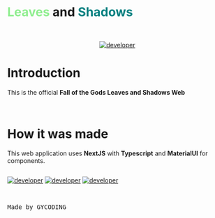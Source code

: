 <h1><span style="color: lightgreen;">Leaves</span> and <span style="color: teal;">Shadows</span></h1>
<br>
<center>

[![developer](https://img.shields.io/badge/developed-GYCoding-purple?style=for-the-badge)](https://gycoding.com)

</center>

# Introduction

This is the official **Fall of the Gods Leaves and Shadows Web**

<br>

# How it was made

This web application uses **NextJS** with **Typescript** and **MaterialUI** for components.

<div style="display: flex; flexDirection: row; ">

[![developer](https://img.shields.io/badge/Typescript-v5.4.5-blue?style=for-the-badge)](https://www.typescriptlang.org/)
[![developer](https://img.shields.io/badge/MaterialUI-STYLES-purple?style=for-the-badge)](https://www.typescriptlang.org/)
[![developer](https://img.shields.io/badge/NextJS-v14-green?style=for-the-badge)](https://www.typescriptlang.org/)

</div>

<br>

<pre>Made by GYCODING</pre>
